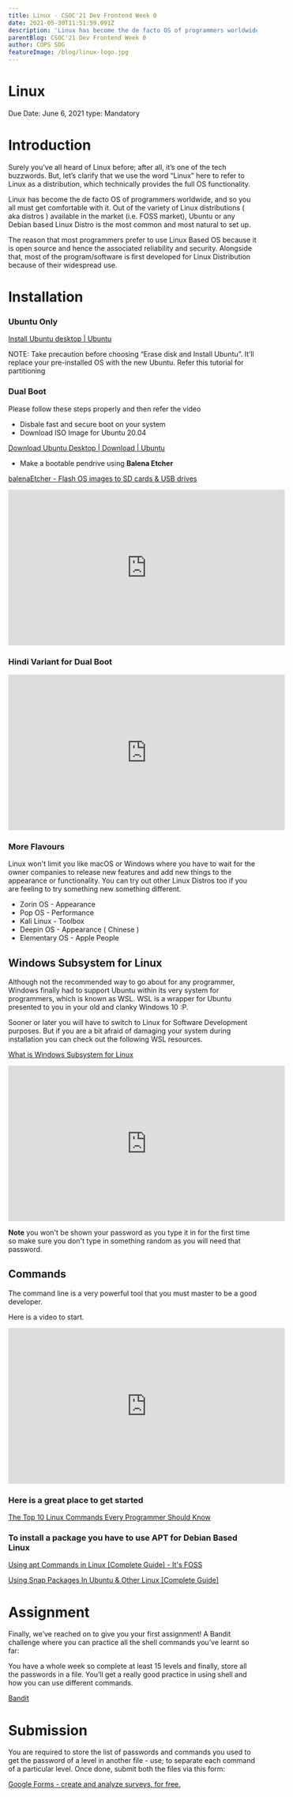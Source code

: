 ```yaml
---
title: Linux - CSOC'21 Dev Frontend Week 0
date: 2021-05-30T11:51:59.091Z
description: 'Linux has become the de facto OS of programmers worldwide, and so you all must get comfortable with it.'
parentBlog: CSOC'21 Dev Frontend Week 0
author: COPS SDG
featureImage: /blog/linux-logo.jpg
---
```


# Linux

Due Date: June 6, 2021
type: Mandatory

# Introduction

Surely you’ve all heard of Linux before; after all, it’s one of the tech buzzwords. But, let’s clarify that we use the word “Linux” here to refer to Linux as a distribution, which technically provides the full OS functionality.

Linux has become the de facto OS of programmers worldwide, and so you all must get comfortable with it. Out of the variety of Linux distributions ( aka distros ) available in the market (i.e. FOSS market), Ubuntu or any Debian based Linux Distro is the most common and most natural to set up.

The reason that most programmers prefer to use Linux Based OS because it is open source and hence the associated reliability and security. Alongside that, most of the program/software is first developed for Linux Distribution because of their widespread use.

# Installation

### Ubuntu Only

[Install Ubuntu desktop | Ubuntu](https://ubuntu.com/tutorials/tutorial-install-ubuntu-desktop?fbclid=IwAR3TUtu5aaPzHvAgq-ajwFWwQMvioIHcv8ZpKaxusvlIcnFgatW6t6uiPA8#1-overview)

NOTE: Take precaution before choosing “Erase disk and Install Ubuntu”. It’ll replace your pre-installed OS with the new Ubuntu. Refer this tutorial for partitioning

### Dual Boot

Please follow these steps properly and then refer the video

- Disbale fast and secure boot on your system
- Download ISO Image for Ubuntu 20.04

[Download Ubuntu Desktop | Download | Ubuntu](https://ubuntu.com/download/desktop)

- Make a bootable pendrive using **Balena Etcher**

[balenaEtcher - Flash OS images to SD cards & USB drives](https://www.balena.io/etcher/)

<div class="container">
  <iframe class="responsive-iframe" width="560" height="315" src="https://www.youtube-nocookie.com/embed/aKKdiqVHNqw" frameborder="0" allow="accelerometer; autoplay; encrypted-media; gyroscope; picture-in-picture" allowfullscreen></iframe>
</div>

### Hindi Variant for Dual Boot

<div class="container">
  <iframe class="responsive-iframe" width="560" height="315" src="https://www.youtube-nocookie.com/embed/eHBLDIwKMFE" frameborder="0" allow="accelerometer; autoplay; encrypted-media; gyroscope; picture-in-picture" allowfullscreen></iframe>
</div>

### More Flavours

Linux won't limit you like macOS or Windows where you have to wait for the owner companies to release new features and add new things to the appearance or functionality. You can try out other Linux Distros too if you are feeling to try something new something different.

- Zorin OS - Appearance
- Pop OS - Performance
- Kali Linux - Toolbox
- Deepin OS - Appearance ( Chinese )
- Elementary OS - Apple People

## Windows Subsystem for Linux

Although not the recommended way to go about for any programmer, Windows finally had to support Ubuntu within its very system for programmers, which is known as WSL. WSL is a wrapper for Ubuntu presented to you in your old and clanky Windows 10 :P.

Sooner or later you will have to switch to Linux for Software Development purposes. But if you are a bit afraid of damaging your system during installation you can check out the following WSL resources.

[What is Windows Subsystem for Linux](https://docs.microsoft.com/en-us/windows/wsl/about)

<div class="container">
  <iframe class="responsive-iframe" width="560" height="315" src="https://www.youtube-nocookie.com/embed/lDH6dvaw1B8" frameborder="0" allow="accelerometer; autoplay; encrypted-media; gyroscope; picture-in-picture" allowfullscreen></iframe>
</div>

**Note** you won't be shown your password as you type it in for the first time so make sure you don't type in something random as you will need that password.

## Commands

The command line is a very powerful tool that you must master to be a good developer.

Here is a video to start.

<div class="container">
  <iframe class="responsive-iframe" width="560" height="315" src="https://www.youtube-nocookie.com/embed/IVquJh3DXUA" frameborder="0" allow="accelerometer; autoplay; encrypted-media; gyroscope; picture-in-picture" allowfullscreen></iframe>
</div>

### Here is a great place to get started

[The Top 10 Linux Commands Every Programmer Should Know](https://dev.to/harvey/the-top-10-linux-commands-every-programmer-should-know-11hf)

[](https://maker.pro/linux/tutorial/basic-linux-commands-for-beginners)

### To install a package you have to use APT for Debian Based Linux

[Using apt Commands in Linux [Complete Guide] - It's FOSS](https://itsfoss.com/apt-command-guide/)

[Using Snap Packages In Ubuntu & Other Linux [Complete Guide]](https://itsfoss.com/use-snap-packages-ubuntu-16-04/)

# Assignment

Finally, we’ve reached on to give you your first assignment! A Bandit challenge where you can practice all the shell commands you’ve learnt so far:

You have a whole week so complete at least 15 levels and finally, store all the passwords in a file. You’ll get a really good practice in using shell and how you can use different commands.

[Bandit](http://overthewire.org/wargames/bandit/)

# Submission

You are required to store the list of passwords and commands you used to get the password of a level in another file - use; to separate each command of a particular level. Once done, submit both the files via this form:

[Google Forms - create and analyze surveys, for free.](https://docs.google.com/forms/d/e/1FAIpQLSc9v1kJLTwQN3HxjkCPWsFtr1XMQVYcJkC1PVQ-k4EeJIcEpA/viewform)
